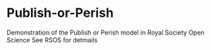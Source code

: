 # Publish-or-Perish
Demonstration of the Publish or Perish model in Royal Society Open Science 
See RSOS for detmails
